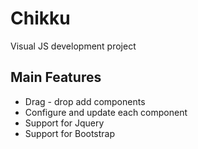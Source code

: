 # Chikku
Visual JS development project

## Main Features
* Drag - drop add components
* Configure and update each component
* Support for Jquery
* Support for Bootstrap
